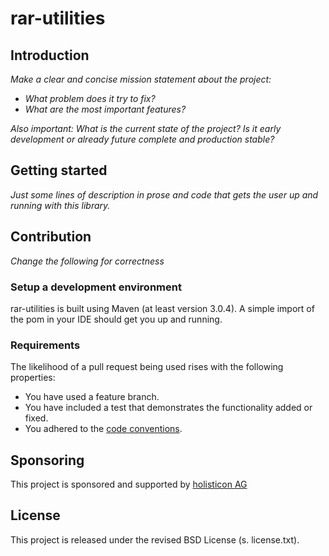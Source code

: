 # rar-utilities

## Introduction

*Make a clear and concise mission statement about the project:*

- *What problem does it try to fix?*
- *What are the most important features?*

*Also important: What is the current state of the project? Is it early development or already future complete and
production stable?*

## Getting started

*Just some lines of description in prose and code that gets the user up and running with this library.*

## Contribution

*Change the following for correctness*

### Setup a development environment

rar-utilities is built using Maven (at least version 3.0.4). A simple import of the pom in your IDE should get you up
and running.

### Requirements

The likelihood of a pull request being used rises with the following properties:

- You have used a feature branch.
- You have included a test that demonstrates the functionality added or fixed.
- You adhered to
  the [code conventions](http://www.oracle.com/technetwork/java/javase/documentation/codeconvtoc-136057.html).

## Sponsoring

This project is sponsored and supported by [holisticon AG](http://holisticon.de/cms/About/Startseite)

## License

This project is released under the revised BSD License (s. license.txt).